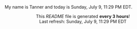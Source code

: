 My name is Tanner and today is Sunday, July 9, 11:29 PM EDT.

<p align="center">This <i>README</i> file is generated <b>every 3 hours</b>!</br>Last refresh: Sunday, July 9, 11:29 PM EDT<br /></p>
